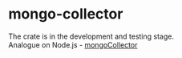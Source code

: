 # mongo-collector

The crate is in the development and testing stage.<br>
Analogue on Node.js - [mongoCollector](https://www.npmjs.com/package/mongo-collector)